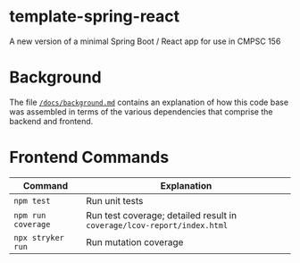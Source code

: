 # template-spring-react

A new version of a minimal Spring Boot / React app for use in CMPSC 156

# Background

The file [`/docs/background.md`](docs/background.md) contains an explanation of how this code base was assembled in terms of the various dependencies that comprise the backend and frontend.


# Frontend Commands

| Command | Explanation |
|---------|-------------|
| `npm test` | Run unit tests |
| `npm run coverage ` | Run test coverage; detailed result in `coverage/lcov-report/index.html` |
| `npx stryker run` | Run mutation coverage